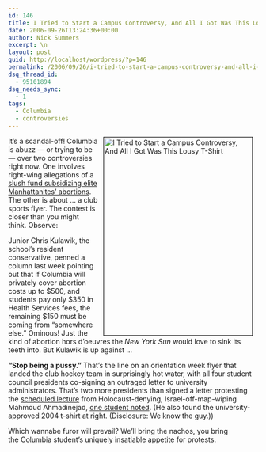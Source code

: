 ```yaml
---
id: 146
title: I Tried to Start a Campus Controversy, And All I Got Was This Lousy T-Shirt
date: 2006-09-26T13:24:36+00:00
author: Nick Summers
excerpt: \n
layout: post
guid: http://localhost/wordpress/?p=146
permalink: /2006/09/26/i-tried-to-start-a-campus-controversy-and-all-i-got-was-this-lousy-t-shirt/
dsq_thread_id:
  - 95101894
dsq_needs_sync:
  - 1
tags:
  - Columbia
  - controversies
---
```

<img width="300" hspace="10" height="400" border="1" align="right" src="http://www.ivygateblog.com/wp-content/uploads/2006/09/pussytshirt.jpg" alt="I Tried to Start a Campus Controversy, And All I Got Was This Lousy T-Shirt" />It&#8217;s a scandal-off! Columbia is abuzz &#8212; or trying to be &#8212; over two controversies right now. One involves right-wing allegations of a [slush fund subsidizing elite Manhattanites&#8217; abortions](http://www.columbiaspectator.com/media/storage/paper865/news/2006/09/20/Opinion/Parental.Consent.And.Columbia-2286296.shtml?norewrite200609261150&sourcedomain=www.columbiaspectator.com). The other is about &#8230; a club sports flyer. The contest is closer than you might think. Observe:

Junior Chris Kulawik, the school&#8217;s resident conservative, penned a column last week pointing out that if Columbia will privately cover abortion costs up to $500, and students pay only $350 in Health Services fees, the remaining $150 must be coming from &#8220;somewhere else.&#8221; Ominous! Just the kind of abortion hors d&#8217;oeuvres the _New York Sun_ would love to sink its teeth into. But Kulawik is up against &#8230;

**&#8220;Stop being a pussy.&#8221;** That&#8217;s the line on an orientation week flyer that landed the club hockey team in surprisingly hot water, with all four student council presidents co-signing an outraged letter to university administrators. That&#8217;s two more presidents than signed a letter protesting the [scheduled lecture](http://www.ivygateblog.com/2006/09/we_still_cant_believe_harvard_let_that_khatami_guy--what_the.html) from Holocaust-denying, Israel-off-map-wiping Mahmoud Ahmadinejad, [one student noted](http://media.www.columbiaspectator.com/media/storage/paper865/news/2006/09/26/Sports/Overboard.With.The.Political.Correctness-2308028.shtml?sourcedomain=www.columbiaspectator.com&MIIHost=media.collegepublisher.com). (He also found the university-approved 2004 t-shirt at right. (Disclosure: We know the guy.))

Which wannabe furor will prevail?&nbsp;We&#8217;ll bring the nachos, you bring the&nbsp;Columbia student&#8217;s&nbsp;uniquely insatiable appetite for protests.